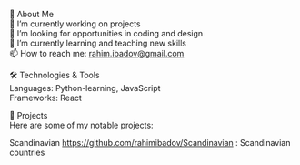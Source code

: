 🚀 About Me  
🌟 I’m currently working on projects  
💼 I’m looking for opportunities in coding and design   
🌱 I’m currently learning and teaching new skills  
📫 How to reach me: rahim.ibadov@gmail.com  
  
🛠️ Technologies & Tools  
Languages: Python-learning, JavaScript  
Frameworks: React  
  
📂 Projects  
Here are some of my notable projects:  
  
Scandinavian https://github.com/rahimibadov/Scandinavian : Scandinavian countries  


